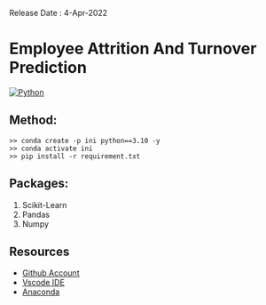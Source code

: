 Release Date : 4-Apr-2022

# Employee Attrition And Turnover Prediction
[![Python](https://img.shields.io/pypi/pyversions/tensorflow.svg?style=plastic)](https://badge.fury.io/py/tensorflow)

## Method:
```Conda
>> conda create -p ini python==3.10 -y
>> conda activate ini 
>> pip install -r requirement.txt 
```
## Packages:
1. Scikit-Learn
2. Pandas
3. Numpy 

## Resources
- [Github Account](https://github.com/HenilJain)
- [Vscode IDE](https://code.visualstudio.com/)
- [Anaconda](https://www.anaconda.com/)





